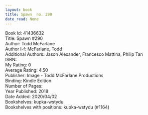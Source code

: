 ```yaml
---
layout: book
title: Spawn  no. 290
date_read: None
---
```


Book Id: 41436632<br />
Title: Spawn #290<br />
Author: Todd McFarlane<br />
Author l-f: McFarlane, Todd<br />
Additional Authors: Jason Alexander, Francesco Mattina, Philip Tan<br />
ISBN: <br />
My Rating: 0<br />
Average Rating: 4.50<br />
Publisher: Image - Todd McFarlane Productions<br />
Binding: Kindle Edition<br />
Number of Pages: <br />
Year Published: 2018<br />
Date Added: 2020/04/02<br />
Bookshelves: kupka-wstydu<br />
Bookshelves with positions: kupka-wstydu (#1164)<br />

